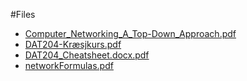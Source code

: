 #Files
* [Computer_Networking_A_Top-Down_Approach.pdf](Computer_Networking_A_Top-Down_Approach.pdf)
* [DAT204-Kræsjkurs.pdf](DAT204-Kræsjkurs.pdf)
* [DAT204_Cheatsheet.docx.pdf](DAT204_Cheatsheet.docx.pdf)
* [networkFormulas.pdf](networkFormulas.pdf)
